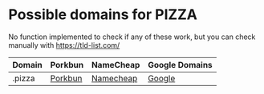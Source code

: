 # Possible domains for PIZZA

No function implemented to check if any of these work, but you can check manually with https://tld-list.com/

| Domain | Porkbun | NameCheap | Google Domains |
|---|---|---|---|
| .pizza | [Porkbun](https://porkbun.com/checkout/search?prb=e814663da1&tlds=&idnLanguage=&search=search&q=.pizza) | [Namecheap](https://www.namecheap.com/domains/registration/results/?domain=.pizza) | [Google](https://domains.google.com/registrar/search?searchTerm=.pizza) |
